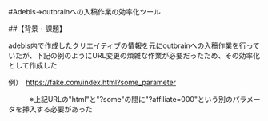 #Adebis→outbrainへの入稿作業の効率化ツール

##【背景・課題】

adebis内で作成したクリエイティブの情報を元にoutbrainへの入稿作業を行っていたが、下記の例のようにURL変更の煩雑な作業が必要だったため、その効率化として作成した

例）　https://fake.com/index.html?some_parameter

　　　※上記URLの"html"と"?some"の間に"?affiliate=000"という別のパラメータを挿入する必要があった
